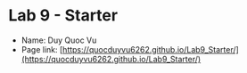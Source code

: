 # Lab 9 - Starter

- Name: Duy Quoc Vu
- Page link: [https://quocduyvu6262.github.io/Lab9_Starter/](https://quocduyvu6262.github.io/Lab9_Starter/)
